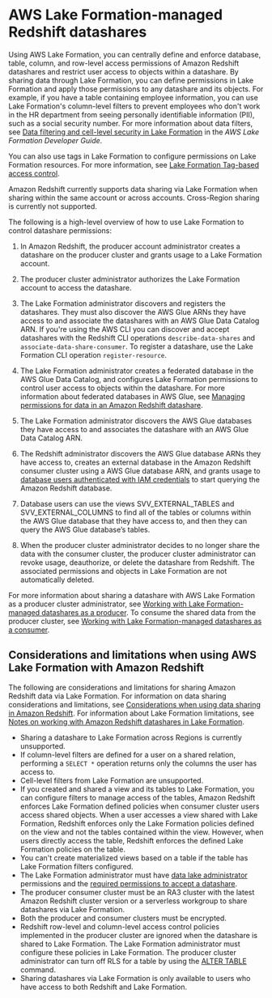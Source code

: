 # AWS Lake Formation\-managed Redshift datashares<a name="lake-formation-datashare"></a>

 Using AWS Lake Formation, you can centrally define and enforce database, table, column, and row\-level access permissions of Amazon Redshift datashares and restrict user access to objects within a datashare\. By sharing data through Lake Formation, you can define permissions in Lake Formation and apply those permissions to any datashare and its objects\. For example, if you have a table containing employee information, you can use Lake Formation's column\-level filters to prevent employees who don't work in the HR department from seeing personally identifiable information \(PII\), such as a social security number\. For more information about data filters, see [Data filtering and cell\-level security in Lake Formation](https://docs.aws.amazon.com/lake-formation/latest/dg/data-filtering.html) in the *AWS Lake Formation Developer Guide*\. 

You can also use tags in Lake Formation to configure permissions on Lake Formation resources\. For more information, see [Lake Formation Tag\-based access control](https://docs.aws.amazon.com/lake-formation/latest/dg/tag-based-access-control.html)\.

 Amazon Redshift currently supports data sharing via Lake Formation when sharing within the same account or across accounts\. Cross\-Region sharing is currently not supported\. 

The following is a high\-level overview of how to use Lake Formation to control datashare permissions:

1. In Amazon Redshift, the producer account administrator creates a datashare on the producer cluster and grants usage to a Lake Formation account\.

1. The producer cluster administrator authorizes the Lake Formation account to access the datashare\.

1. The Lake Formation administrator discovers and registers the datashares\. They must also discover the AWS Glue ARNs they have access to and associate the datashares with an AWS Glue Data Catalog ARN\. If you're using the AWS CLI you can discover and accept datashares with the Redshift CLI operations `describe-data-shares` and `associate-data-share-consumer`\. To register a datashare, use the Lake Formation CLI operation `register-resource`\.

1. The Lake Formation administrator creates a federated database in the AWS Glue Data Catalog, and configures Lake Formation permissions to control user access to objects within the datashare\.  For more information about federated databases in AWS Glue, see [Managing permissions for data in an Amazon Redshift datashare](https://docs.aws.amazon.com/lake-formation/latest/dg/data-sharing-redshift.html)\.

1. The Lake Formation administrator discovers the AWS Glue databases they have access to and associates the datashare with an AWS Glue Data Catalog ARN\.

1. The Redshift administrator discovers the AWS Glue database ARNs they have access to, creates an external database in the Amazon Redshift consumer cluster using a AWS Glue database ARN, and grants usage to [database users authenticated with IAM credentials](https://docs.aws.amazon.com/redshift/latest/mgmt/options-for-providing-iam-credentials.html) to start querying the Amazon Redshift database\.

1. Database users can use the views SVV\_EXTERNAL\_TABLES and SVV\_EXTERNAL\_COLUMNS to find all of the tables or columns within the AWS Glue database that they have access to, and then they can query the AWS Glue database’s tables\.

1. When the producer cluster administrator decides to no longer share the data with the consumer cluster, the producer cluster administrator can revoke usage, deauthorize, or delete the datashare from Redshift\. The associated permissions and objects in Lake Formation are not automatically deleted\.

For more information about sharing a datashare with AWS Lake Formation as a producer cluster administrator, see [Working with Lake Formation\-managed datashares as a producer](lake-formation-getting-started-producer.md)\. To consume the shared data from the producer cluster, see [Working with Lake Formation\-managed datashares as a consumer](lake-formation-getting-started-consumer.md)\.

## Considerations and limitations when using AWS Lake Formation with Amazon Redshift<a name="lake-formation-datashare-considerations"></a>

The following are considerations and limitations for sharing Amazon Redshift data via Lake Formation\. For information on data sharing considerations and limitations, see [Considerations when using data sharing in Amazon Redshift](https://docs.aws.amazon.com/redshift/latest/dg/considerations.html)\. For information about Lake Formation limitations, see [Notes on working with Amazon Redshift datashares in Lake Formation](https://docs.aws.amazon.com/lake-formation/latest/dg/notes-rs-datashare.html)\.
+ Sharing a datashare to Lake Formation across Regions is currently unsupported\.
+ If column\-level filters are defined for a user on a shared relation, performing a `SELECT *` operation returns only the columns the user has access to\.
+ Cell\-level filters from Lake Formation are unsupported\.
+ If you created and shared a view and its tables to Lake Formation, you can configure filters to manage access of the tables, Amazon Redshift enforces Lake Formation defined policies when consumer cluster users access shared objects\. When a user accesses a view shared with Lake Formation, Redshift enforces only the Lake Formation policies defined on the view and not the tables contained within the view\. However, when users directly access the table, Redshift enforces the defined Lake Formation policies on the table\.
+ You can't create materialized views based on a table if the table has Lake Formation filters configured\.
+ The Lake Formation administrator must have [ data lake administrator](https://docs.aws.amazon.com/lake-formation/latest/dg/getting-started-setup.html#create-data-lake-admin) permissions and the [ required permissions to accept a datashare](https://docs.aws.amazon.com/lake-formation/latest/dg/redshift-ds-prereqs.html)\.
+ The producer consumer cluster must be an RA3 cluster with the latest Amazon Redshift cluster version or a serverless workgroup to share datashares via Lake Formation\.
+ Both the producer and consumer clusters must be encrypted\.
+ Redshift row\-level and column\-level access control policies implemented in the producer cluster are ignored when the datashare is shared to Lake Formation\. The Lake Formation administrator must configure these policies in Lake Formation\. The producer cluster administrator can turn off RLS for a table by using the [ALTER TABLE](https://docs.aws.amazon.com/redshift/latest/dg/r_ALTER_TABLE.html) command\.
+ Sharing datashares via Lake Formation is only available to users who have access to both Redshift and Lake Formation\.